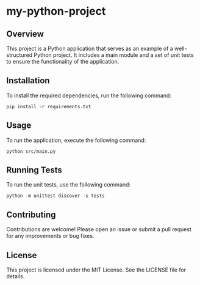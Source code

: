 # my-python-project

## Overview
This project is a Python application that serves as an example of a well-structured Python project. It includes a main module and a set of unit tests to ensure the functionality of the application.

## Installation
To install the required dependencies, run the following command:

```
pip install -r requirements.txt
```

## Usage
To run the application, execute the following command:

```
python src/main.py
```

## Running Tests
To run the unit tests, use the following command:

```
python -m unittest discover -s tests
```

## Contributing
Contributions are welcome! Please open an issue or submit a pull request for any improvements or bug fixes.

## License
This project is licensed under the MIT License. See the LICENSE file for details.